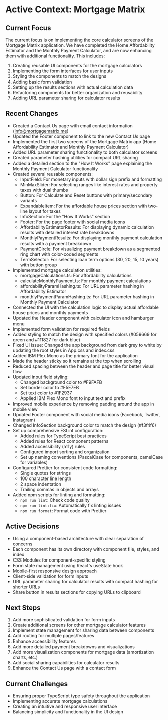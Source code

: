 # Active Context: Mortgage Matrix

## Current Focus

The current focus is on implementing the core calculator screens of the Mortgage
Matrix application. We have completed the Home Affordability Estimator and the
Monthly Payment Calculator, and are now enhancing them with additional functionality. This includes:

1. Creating reusable UI components for the mortgage calculators
2. Implementing the form interfaces for user inputs
3. Styling the components to match the designs
4. Adding basic form validation
5. Setting up the results sections with actual calculation data
6. Refactoring components for better organization and reusability
7. Adding URL parameter sharing for calculator results

## Recent Changes

- Created a Contact Us page with email contact information (info@mortgagematrix.me)
- Updated the Footer component to link to the new Contact Us page
- Implemented the first two screens of the Mortgage Matrix app (Home
  Affordability Estimator and Monthly Payment Calculator)
- Added URL parameter sharing functionality to both calculator screens
- Created parameter hashing utilities for compact URL sharing
- Added a detailed section to the "How It Works" page explaining the Monthly
  Payment Calculator functionality
- Created several reusable components:
  - InputField: For monetary inputs with dollar sign prefix and formatting
  - MinMaxSlider: For selecting ranges like interest rates and property taxes
    with dual thumbs
  - Button: For Calculate and Reset buttons with primary/secondary variants
  - ExpandableItem: For the affordable house prices section with two-line layout
    for taxes
  - InfoSection: For the "How It Works" section
  - Footer: For the page footer with social media icons
  - AffordabilityEstimatorResults: For displaying dynamic calculation results
    with detailed interest rate breakdowns
  - MonthlyPaymentResults: For displaying monthly payment calculation results
    with a payment breakdown
  - PaymentCircle: For visualizing payment breakdown as a segmented ring chart
    with color-coded segments
  - TermSelector: For selecting loan term options (30, 20, 15, 10 years) with
    button group
- Implemented mortgage calculation utilities:
  - mortgageCalculations.ts: For affordability calculations
  - calculateMonthlyPayment.ts: For monthly payment calculations
  - affordabilityParamHashing.ts: For URL parameter hashing in Affordability Estimator
  - monthlyPaymentParamHashing.ts: For URL parameter hashing in Monthly Payment Calculator
- Connected the UI with the calculation logic to display actual affordable house
  prices and monthly payments
- Updated the Header component with calculator icon and hamburger menu
- Implemented form validation for required fields
- Added styling to match the design with specified colors (#059669 for green and
  #111827 for dark blue)
- Fixed UI issue: Changed the app background from dark grey to white by updating
  the root styles in App.css and index.css
- Added IBM Plex Mono as the primary font for the application
- Made the header sticky so it remains at the top when scrolling
- Reduced spacing between the header and page title for better visual flow
- Updated input field styling:
  - Changed background color to #F9FAFB
  - Set border color to #E5E7EB
  - Set text color to #1F2937
  - Applied IBM Plex Mono font to input text and prefix
- Improved mobile experience by removing padding around the app in mobile view
- Updated Footer component with social media icons (Facebook, Twitter,
  Instagram)
- Changed InfoSection background color to match the design (#f3f4f6)
- Set up comprehensive ESLint configuration:
  - Added rules for TypeScript best practices
  - Added rules for React component patterns
  - Added accessibility (a11y) rules
  - Configured import sorting and organization
  - Set up naming conventions (PascalCase for components, camelCase for
    variables)
- Configured Prettier for consistent code formatting:
  - Single quotes for strings
  - 100 character line length
  - 2 space indentation
  - Trailing commas in objects and arrays
- Added npm scripts for linting and formatting:
  - `npm run lint`: Check code quality
  - `npm run lint:fix`: Automatically fix linting issues
  - `npm run format`: Format code with Prettier

## Active Decisions

- Using a component-based architecture with clear separation of concerns
- Each component has its own directory with component file, styles, and index
- CSS Modules for component-specific styling
- Form state management using React's useState hook
- Mobile-first responsive design approach
- Client-side validation for form inputs
- URL parameter sharing for calculator results with compact hashing for shorter URLs
- Share button in results sections for copying URLs to clipboard

## Next Steps

1. Add more sophisticated validation for form inputs
2. Create additional screens for other mortgage calculator features
3. Implement state management for sharing data between components
4. Add routing for multiple pages/features
5. Enhance accessibility features
6. Add more detailed payment breakdowns and visualizations
7. Add more visualization components for mortgage data (amortization charts,
   etc.)
8. Add social sharing capabilities for calculator results
9. Enhance the Contact Us page with a contact form

## Current Challenges

- Ensuring proper TypeScript type safety throughout the application
- Implementing accurate mortgage calculations
- Creating an intuitive and responsive user interface
- Balancing simplicity and functionality in the UI design
